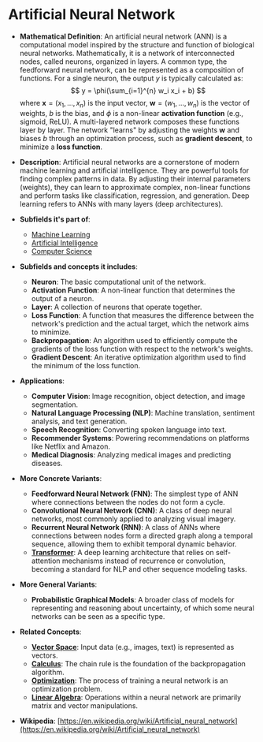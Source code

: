 # Artificial Neural Network

- **Mathematical Definition**: An artificial neural network (ANN) is a computational model inspired by the structure and function of biological neural networks. Mathematically, it is a network of interconnected nodes, called neurons, organized in layers. A common type, the feedforward neural network, can be represented as a composition of functions. For a single neuron, the output $y$ is typically calculated as:
$$ y = \phi(\sum_{i=1}^{n} w_i x_i + b) $$
  where $\mathbf{x} = (x_1, \dots, x_n)$ is the input vector, $\mathbf{w} = (w_1, \dots, w_n)$ is the vector of weights, $b$ is the bias, and $\phi$ is a non-linear **activation function** (e.g., sigmoid, ReLU). A multi-layered network composes these functions layer by layer. The network "learns" by adjusting the weights $\mathbf{w}$ and biases $b$ through an optimization process, such as **gradient descent**, to minimize a **loss function**.

- **Description**: Artificial neural networks are a cornerstone of modern machine learning and artificial intelligence. They are powerful tools for finding complex patterns in data. By adjusting their internal parameters (weights), they can learn to approximate complex, non-linear functions and perform tasks like classification, regression, and generation. Deep learning refers to ANNs with many layers (deep architectures).

- **Subfields it's part of**:
    - [Machine Learning](https://en.wikipedia.org/wiki/Machine_learning)
    - [Artificial Intelligence](https://en.wikipedia.org/wiki/Artificial_intelligence)
    - [Computer Science](https://en.wikipedia.org/wiki/Computer_science)

- **Subfields and concepts it includes**:
    - **Neuron**: The basic computational unit of the network.
    - **Activation Function**: A non-linear function that determines the output of a neuron.
    - **Layer**: A collection of neurons that operate together.
    - **Loss Function**: A function that measures the difference between the network's prediction and the actual target, which the network aims to minimize.
    - **Backpropagation**: An algorithm used to efficiently compute the gradients of the loss function with respect to the network's weights.
    - **Gradient Descent**: An iterative optimization algorithm used to find the minimum of the loss function.

- **Applications**:
    - **Computer Vision**: Image recognition, object detection, and image segmentation.
    - **Natural Language Processing (NLP)**: Machine translation, sentiment analysis, and text generation.
    - **Speech Recognition**: Converting spoken language into text.
    - **Recommender Systems**: Powering recommendations on platforms like Netflix and Amazon.
    - **Medical Diagnosis**: Analyzing medical images and predicting diseases.

- **More Concrete Variants**:
    - **Feedforward Neural Network (FNN)**: The simplest type of ANN where connections between the nodes do not form a cycle.
    - **Convolutional Neural Network (CNN)**: A class of deep neural networks, most commonly applied to analyzing visual imagery.
    - **Recurrent Neural Network (RNN)**: A class of ANNs where connections between nodes form a directed graph along a temporal sequence, allowing them to exhibit temporal dynamic behavior.
    - **[Transformer](./transformer.md)**: A deep learning architecture that relies on self-attention mechanisms instead of recurrence or convolution, becoming a standard for NLP and other sequence modeling tasks.

- **More General Variants**:
    - **Probabilistic Graphical Models**: A broader class of models for representing and reasoning about uncertainty, of which some neural networks can be seen as a specific type.

- **Related Concepts**:
    - **[Vector Space](../../pure_mathematics/linear_algebra/vector_space.md)**: Input data (e.g., images, text) is represented as vectors.
    - **[Calculus](../../pure_mathematics/analysis/calculus.md)**: The chain rule is the foundation of the backpropagation algorithm.
    - **[Optimization](../optimization/optimization.md)**: The process of training a neural network is an optimization problem.
    - **[Linear Algebra](../../pure_mathematics/linear_algebra/)**: Operations within a neural network are primarily matrix and vector manipulations.

- **Wikipedia**: [https://en.wikipedia.org/wiki/Artificial_neural_network](https://en.wikipedia.org/wiki/Artificial_neural_network)
